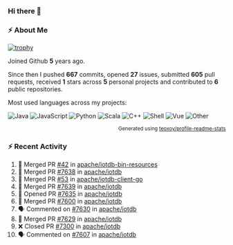 ### Hi there 👋

### :zap: About Me

[![trophy](https://github-profile-trophy.vercel.app/?username=HTHou&theme=onedark)](https://github.com/ryo-ma/github-profile-trophy)
   
Joined Github **5** years ago.

Since then I pushed **667** commits, opened **27** issues, submitted **605** pull requests, received **1** stars across **5** personal projects and contributed to **6** public repositories.

Most used languages across my projects:

![Java](https://img.shields.io/static/v1?style=flat-square&label=%E2%A0%80&color=555&labelColor=%23b07219&message=Java%EF%B8%B194.4%25)
![JavaScript](https://img.shields.io/static/v1?style=flat-square&label=%E2%A0%80&color=555&labelColor=%23f1e05a&message=JavaScript%EF%B8%B11.4%25)
![Python](https://img.shields.io/static/v1?style=flat-square&label=%E2%A0%80&color=555&labelColor=%233572A5&message=Python%EF%B8%B10.7%25)
![Scala](https://img.shields.io/static/v1?style=flat-square&label=%E2%A0%80&color=555&labelColor=%23c22d40&message=Scala%EF%B8%B10.6%25)
![C++](https://img.shields.io/static/v1?style=flat-square&label=%E2%A0%80&color=555&labelColor=%23f34b7d&message=C%2B%2B%EF%B8%B10.6%25)
![Shell](https://img.shields.io/static/v1?style=flat-square&label=%E2%A0%80&color=555&labelColor=%2389e051&message=Shell%EF%B8%B10.4%25)
![Vue](https://img.shields.io/static/v1?style=flat-square&label=%E2%A0%80&color=555&labelColor=%2341b883&message=Vue%EF%B8%B10.3%25)
![Other](https://img.shields.io/static/v1?style=flat-square&label=%E2%A0%80&color=555&labelColor=%23ededed&message=Other%EF%B8%B11.2%25)

<p align="right"><sub>Generated using <a href="https://github.com/marketplace/actions/profile-readme-stats">teoxoy/profile-readme-stats</a></sub></p>


<!--![](https://github.com/HTHou/HTHou/blob/output/github-contribution-grid-snake.svg)-->

<!--![Haonan Hou's github stats](https://github-readme-stats.vercel.app/api?username=HTHou&count_private=true&show_icons=true&theme=onedark)-->

<!--![Haonan Hou's wakatime stats](https://github-readme-stats.vercel.app/api/wakatime?username=HTHou&layout=compact&theme=onedark)-->

<!--![Top Langs](https://github-readme-stats.vercel.app/api/top-langs/?username=HTHou&theme=onedark&layout=compact)-->

### :zap: Recent Activity
<!--START_SECTION:activity-->
1. 🎉 Merged PR [#42](https://github.com/apache/iotdb-bin-resources/pull/42) in [apache/iotdb-bin-resources](https://github.com/apache/iotdb-bin-resources)
2. 🎉 Merged PR [#7638](https://github.com/apache/iotdb/pull/7638) in [apache/iotdb](https://github.com/apache/iotdb)
3. 🎉 Merged PR [#53](https://github.com/apache/iotdb-client-go/pull/53) in [apache/iotdb-client-go](https://github.com/apache/iotdb-client-go)
4. 🎉 Merged PR [#7639](https://github.com/apache/iotdb/pull/7639) in [apache/iotdb](https://github.com/apache/iotdb)
5. 💪 Opened PR [#7635](https://github.com/apache/iotdb/pull/7635) in [apache/iotdb](https://github.com/apache/iotdb)
6. 🎉 Merged PR [#7600](https://github.com/apache/iotdb/pull/7600) in [apache/iotdb](https://github.com/apache/iotdb)
7. 🗣 Commented on [#7630](https://github.com/apache/iotdb/issues/7630) in [apache/iotdb](https://github.com/apache/iotdb)
8. 🎉 Merged PR [#7629](https://github.com/apache/iotdb/pull/7629) in [apache/iotdb](https://github.com/apache/iotdb)
9. ❌ Closed PR [#7300](https://github.com/apache/iotdb/pull/7300) in [apache/iotdb](https://github.com/apache/iotdb)
10. 🗣 Commented on [#7607](https://github.com/apache/iotdb/issues/7607) in [apache/iotdb](https://github.com/apache/iotdb)
<!--END_SECTION:activity-->

<!--
**HTHou/HTHou** is a ✨ _special_ ✨ repository because its `README.md` (this file) appears on your GitHub profile.

Here are some ideas to get you started:

- 🔭 I’m currently working on ...
- 🌱 I’m currently learning ...
- 👯 I’m looking to collaborate on ...
- 🤔 I’m looking for help with ...
- 💬 Ask me about ...
- 📫 How to reach me: ...
- 😄 Pronouns: ...
- ⚡ Fun fact: ...
-->
